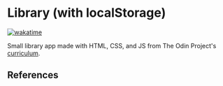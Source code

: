# Library (with localStorage)

[![wakatime](https://wakatime.com/badge/github/YusufAbdelaziz/library-vanilla-js.svg)](https://wakatime.com/badge/github/YusufAbdelaziz/library-vanilla-js)

Small library app made with HTML, CSS, and JS from The Odin Project's [curriculum][1].

## References

[1]: https://www.theodinproject.com/paths/full-stack-javascript/courses/javascript/lessons/library
